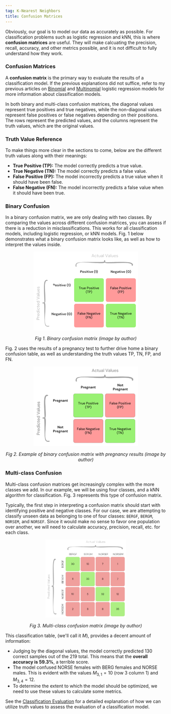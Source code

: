 ```yaml
---
tag: K-Nearest Neighbors
title: Confusion Matrices
---
```


Obviously, our goal is to model our data as accurately as possible. For classification problems such as logistic regression and kNN, this is where **confusion matrices** are useful. They will make calcuating the precision, recall, accuracy, and other metrics possible, and it is not difficult to fully understand how they work.


### **Confusion Matrices**
A **confusion matrix** is the primary way to evaluate the results of a classification model. If the previous explanations did not suffice, refer to my previous articles on [Binomial](https://s-lasch.github.io/2023/03/16/Binomial-Logistic-Regression.html) and [Multinomial](https://s-lasch.github.io/2023/05/01/Multinominal-Logistic-Regression.html) logistic regression models for more information about classification models. 

In both binary and multi-class confusion matrices, the diagonal values represent true positives and true negatives, while the non-diagonal values represent false positives or false negatives depending on their positions. The rows represent the predicted values, and the columns represent the truth values, which are the original values.


### **Truth Value Reference**

To make things more clear in the sections to come, below are the different truth values along with their meanings:
* **True Positive (TP):** The model correctly predicts a true value.
* **True Negative (TN):** The model correctly predicts a false value.
* **False Positive (FP):** The model incorrectly predicts a true value when it should have been false.
* **False Negative (FN):** The model incorrectly predicts a false value when it should have been true.


### **Binary Confusion**

In a binary confusion matrix, we are only dealing with two classes. By comparing the values across different confusion matrices, you can assess if there is a reduction in misclassifications. This works for all classification models, including logistic regression, or kNN models. Fig. 1 below demonstrates what a binary confusion matrix looks like, as well as how to interpret the values inside.

<p align="center">
      <img src="https://raw.githubusercontent.com/s-lasch/s-lasch.github.io/main/images/binary__confusion_matrix.png" 
           alt="Binary Confusion Matrix"/>
<p align="center"><em>Fig 1. Binary confusion matrix (image by author)</em></p>
</p>

Fig. 2 uses the results of a pregnancy test to further drive home a binary confusion table, as well as understanding the truth values TP, TN, FP, and FN. 

<p align="center">
      <img src="https://raw.githubusercontent.com/s-lasch/s-lasch.github.io/main/images/truth_table_example.png" 
           alt="Pregnancy confusion matrix example."/>
<p align="center"><em>Fig 2. Example of binary confusion matrix with pregnancy results (image by author)</em></p>
</p>


### **Multi-class Confusion**

Multi-class confusion matrices get increasingly complex with the more classes we add. In our example, we will be using four classes, and a kNN algorithm for classification. Fig. 3 represents this type of confusion matrix. 

Typically, the first step in interpreting a confusion matrix should start with identifying positive and negative classes. For our case, we are attempting to classify unseen data as belonging to one of four classes: `BERGF`, `BERGM`, `NORSEM`, and `NORSEF`. Since it would make no sense to favor one population over another, we will need to calculate accuracy, precision, recall, etc. for each class.

<p align="center">
      <img src="https://raw.githubusercontent.com/s-lasch/s-lasch.github.io/main/images/multi_class_confusion_matrix.png" alt="Multi-class Confusion Matrix" 
           width="50%"/>
<p align="center"><em>Fig 3. Multi-class confusion matrix (image by author)</em></p>
</p>

This classification table, (we'll call it $M$), provides a decent amount of information: 
* Judging by the diagonal values, the model correctly predicted 130 correct samples out of the 219 total. This means that the **overall accuracy is 59.3%**, a terrible score.
* The model confused NORSE females with BERG females and NORSE males. This is evident with the values $M_{3,1} = 10$ (row 3 column 1) and $M_{3,4} = 12$. 
* To determine the extent to which the model should be optimized, we need to use these values to calculate some metrics. 

See the [Classification Evaluation](s-lasch.github.io/2023/05/22/Classification-Evaluation.html) for a detailed explanation of how we can utilize truth values to assess the evaluation of a classification model.
